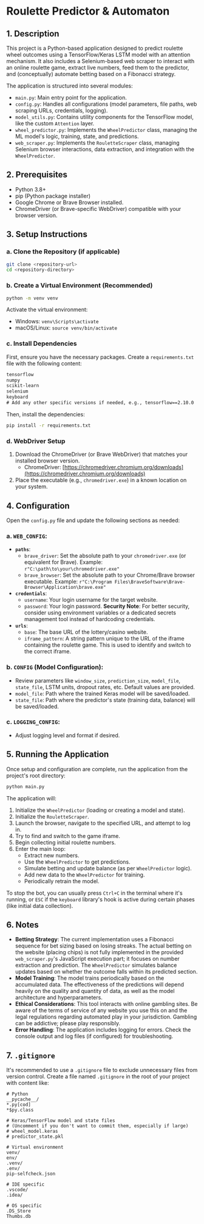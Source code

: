 # Roulette Predictor & Automaton

## 1. Description

This project is a Python-based application designed to predict roulette wheel outcomes using a TensorFlow/Keras LSTM model with an attention mechanism. It also includes a Selenium-based web scraper to interact with an online roulette game, extract live numbers, feed them to the predictor, and (conceptually) automate betting based on a Fibonacci strategy.

The application is structured into several modules:
- `main.py`: Main entry point for the application.
- `config.py`: Handles all configurations (model parameters, file paths, web scraping URLs, credentials, logging).
- `model_utils.py`: Contains utility components for the TensorFlow model, like the custom `Attention` layer.
- `wheel_predictor.py`: Implements the `WheelPredictor` class, managing the ML model's logic, training, state, and predictions.
- `web_scraper.py`: Implements the `RouletteScraper` class, managing Selenium browser interactions, data extraction, and integration with the `WheelPredictor`.

## 2. Prerequisites

- Python 3.8+
- pip (Python package installer)
- Google Chrome or Brave Browser installed.
- ChromeDriver (or Brave-specific WebDriver) compatible with your browser version.

## 3. Setup Instructions

### a. Clone the Repository (if applicable)
```bash
git clone <repository-url>
cd <repository-directory>
```

### b. Create a Virtual Environment (Recommended)
```bash
python -m venv venv
```
Activate the virtual environment:
- Windows: `venv\Scripts\activate`
- macOS/Linux: `source venv/bin/activate`

### c. Install Dependencies
First, ensure you have the necessary packages. Create a `requirements.txt` file with the following content:

```txt
tensorflow
numpy
scikit-learn
selenium
keyboard
# Add any other specific versions if needed, e.g., tensorflow==2.10.0
```

Then, install the dependencies:
```bash
pip install -r requirements.txt
```

### d. WebDriver Setup
1.  Download the ChromeDriver (or Brave WebDriver) that matches your installed browser version.
    - ChromeDriver: [https://chromedriver.chromium.org/downloads](https://chromedriver.chromium.org/downloads)
2.  Place the executable (e.g., `chromedriver.exe`) in a known location on your system.

## 4. Configuration

Open the `config.py` file and update the following sections as needed:

### a. `WEB_CONFIG`:
   - **`paths`**:
     - `brave_driver`: Set the absolute path to your `chromedriver.exe` (or equivalent for Brave).
       Example: `r"C:\path\to\your\chromedriver.exe"`
     - `brave_browser`: Set the absolute path to your Chrome/Brave browser executable.
       Example: `r"C:\Program Files\BraveSoftware\Brave-Browser\Application\brave.exe"`
   - **`credentials`**:
     - `username`: Your login username for the target website.
     - `password`: Your login password.
       **Security Note**: For better security, consider using environment variables or a dedicated secrets management tool instead of hardcoding credentials.
   - **`urls`**:
     - `base`: The base URL of the lottery/casino website.
     - `iframe_pattern`: A string pattern unique to the URL of the iframe containing the roulette game. This is used to identify and switch to the correct iframe.

### b. `CONFIG` (Model Configuration):
   - Review parameters like `window_size`, `prediction_size`, `model_file`, `state_file`, LSTM units, dropout rates, etc. Default values are provided.
   - `model_file`: Path where the trained Keras model will be saved/loaded.
   - `state_file`: Path where the predictor's state (training data, balance) will be saved/loaded.

### c. `LOGGING_CONFIG`:
   - Adjust logging level and format if desired.

## 5. Running the Application
Once setup and configuration are complete, run the application from the project's root directory:
```bash
python main.py
```
The application will:
1. Initialize the `WheelPredictor` (loading or creating a model and state).
2. Initialize the `RouletteScraper`.
3. Launch the browser, navigate to the specified URL, and attempt to log in.
4. Try to find and switch to the game iframe.
5. Begin collecting initial roulette numbers.
6. Enter the main loop:
   - Extract new numbers.
   - Use the `WheelPredictor` to get predictions.
   - Simulate betting and update balance (as per `WheelPredictor` logic).
   - Add new data to the `WheelPredictor` for training.
   - Periodically retrain the model.

To stop the bot, you can usually press `Ctrl+C` in the terminal where it's running, or `ESC` if the `keyboard` library's hook is active during certain phases (like initial data collection).

## 6. Notes

- **Betting Strategy**: The current implementation uses a Fibonacci sequence for bet sizing based on losing streaks. The actual betting on the website (placing chips) is not fully implemented in the provided `web_scraper.py`'s JavaScript execution part; it focuses on number extraction and prediction. The `WheelPredictor` simulates balance updates based on whether the outcome falls within its predicted section.
- **Model Training**: The model trains periodically based on the accumulated data. The effectiveness of the predictions will depend heavily on the quality and quantity of data, as well as the model architecture and hyperparameters.
- **Ethical Considerations**: This tool interacts with online gambling sites. Be aware of the terms of service of any website you use this on and the legal regulations regarding automated play in your jurisdiction. Gambling can be addictive; please play responsibly.
- **Error Handling**: The application includes logging for errors. Check the console output and log files (if configured) for troubleshooting.

## 7. `.gitignore`
It's recommended to use a `.gitignore` file to exclude unnecessary files from version control. Create a file named `.gitignore` in the root of your project with content like:
```
# Python
__pycache__/
*.py[cod]
*$py.class

# Keras/TensorFlow model and state files
# (Uncomment if you don't want to commit them, especially if large)
# wheel_model.keras
# predictor_state.pkl

# Virtual environment
venv/
env/
.venv/
.env/
pip-selfcheck.json

# IDE specific
.vscode/
.idea/

# OS specific
.DS_Store
Thumbs.db
